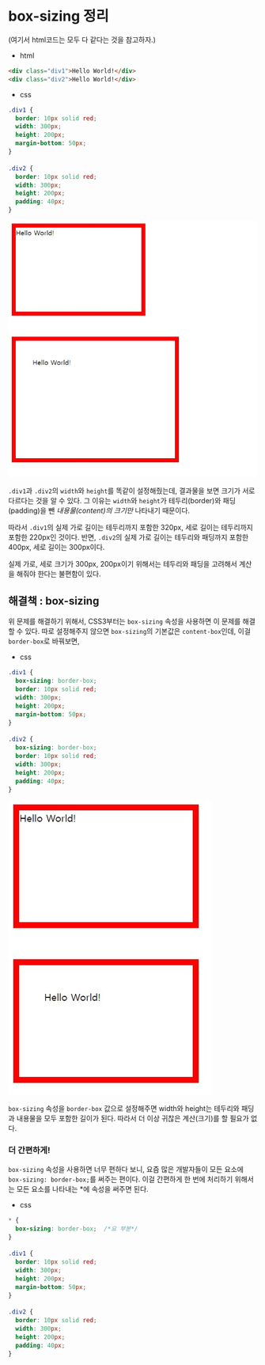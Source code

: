 # box-sizing 정리
(여기서 html코드는 모두 다 같다는 것을 참고하자.)
* html
```html
<div class="div1">Hello World!</div>
<div class="div2">Hello World!</div>
```
* css
```css
.div1 {
  border: 10px solid red;
  width: 300px;
  height: 200px;
  margin-bottom: 50px;
}

.div2 {
  border: 10px solid red;
  width: 300px;
  height: 200px;
  padding: 40px;
}
```
![image](images/box1.jpeg)

```.div1```과 ```.div2```의 ```width```와 ```height```를 똑같이 설정해줬는데, 결과물을 보면 크기가 서로 다르다는 것을 알 수 있다. 그 이유는 ```width```와 ```height```가 테두리(border)와 패딩(padding)을 뺀 *내용물(content)의 크기만* 나타내기 때문이다.   
 

따라서 ```.div1```의 실제 가로 길이는 테두리까지 포함한 320px, 세로 길이는 테두리까지 포함한 220px인 것이다. 반면, ```.div2```의 실제 가로 길이는 테두리와 패딩까지 포함한 400px, 세로 길이는 300px이다.   

실제 가로, 세로 크기가 300px, 200px이기 위해서는 테두리와 패딩을 고려해서 계산을 해줘야 한다는 불편함이 있다.   

## **해결책 : box-sizing**
위 문제를 해결하기 위해서, CSS3부터는 ```box-sizing``` 속성을 사용하면 이 문제를 해결할 수 있다. 따로 설정해주지 않으면 ```box-sizing```의 기본값은 ```content-box```인데, 이걸 ```border-box```로 바꿔보면, 
* css
```css
.div1 {
  box-sizing: border-box;
  border: 10px solid red;
  width: 300px;
  height: 200px;
  margin-bottom: 50px;
}

.div2 {
  box-sizing: border-box;
  border: 10px solid red;
  width: 300px;
  height: 200px;
  padding: 40px;
}
```
![image](images/box2.jpeg)   

```box-sizing``` 속성을 ```border-box``` 값으로 설정해주면 width와 height는 테두리와 패딩과 내용물을 모두 포함한 길이가 된다. 따라서 더 이상 귀찮은 계산(크기)를 할 필요가 없다.   

### **더 간편하게!**
```box-sizing``` 속성을 사용하면 너무 편하다 보니, 요즘 많은 개발자들이 모든 요소에 ```box-sizing: border-box;```를 써주는 편이다. 이걸 간편하게 한 번에 처리하기 위해서는 모든 요소를 나타내는 *에 속성을 써주면 된다.   

* css
```css
* {
  box-sizing: border-box;  /*요 부분*/
}

.div1 {
  border: 10px solid red;
  width: 300px;
  height: 200px;
  margin-bottom: 50px;
}

.div2 {
  border: 10px solid red;
  width: 300px;
  height: 200px;
  padding: 40px;
}
```
